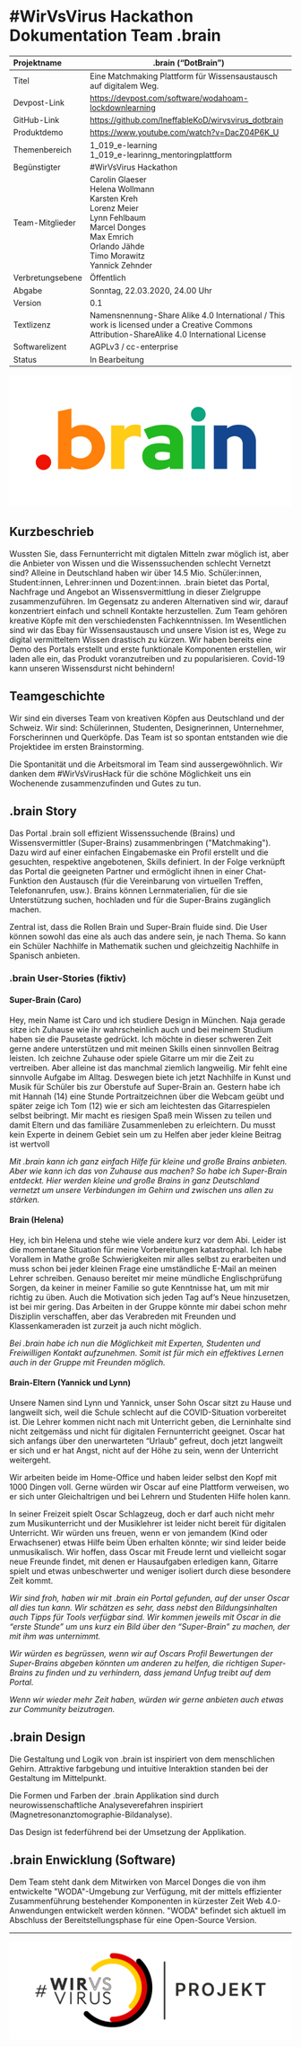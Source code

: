 

# #WirVsVirus Hackathon Dokumentation Team .brain

| Projektname      | .brain (“DotBrain”)                                          |
| :--------------- | ------------------------------------------------------------ |
| Titel            | Eine Matchmaking Plattform für Wissensaustausch auf digitalem Weg. |
| Devpost-Link     | https://devpost.com/software/wodahoam-lockdownlearning       |
| GitHub-Link      | https://github.com/IneffableKoD/wirvsvirus_dotbrain          |
| Produktdemo      | https://www.youtube.com/watch?v=DacZ04P6K_U                  |
| Themenbereich    | 1_019_e-learning<br />1_019_e-learinng_mentoringplattform    |
| Begünstigter     | #WirVsVirus Hackathon                                        |
| Team-Mitglieder  | Carolin Glaeser<br />Helena Wollmann<br />Karsten Kreh<br />Lorenz Meier<br />Lynn Fehlbaum<br />Marcel Donges<br />Max Emrich<br />Orlando Jähde<br />Timo Morawitz<br />Yannick Zehnder |
| Verbretungsebene | Öffentlich                                                   |
| Abgabe           | Sonntag, 22.03.2020, 24.00 Uhr                               |
| Version          | 0.1                                                          |
| Textlizenz       | Namensnennung-Share Alike 4.0 International / This work is licensed under a Creative Commons Attribution-ShareAlike 4.0 International License |
| Softwarelizent   | AGPLv3 / cc-enterprise                                       |
| Status           | In Bearbeitung                                               |

![Logo_Dotbrain](pictures/200322_brain_Logo.jpg)

## Kurzbeschrieb

Wussten Sie, dass Fernunterricht mit digtalen Mitteln zwar möglich ist, aber die Anbieter von Wissen und die Wissenssuchenden schlecht Vernetzt sind? Alleine in Deutschland haben wir über 14.5 Mio. Schüler:innen, Student:innen, Lehrer:innen und Dozent:innen. .brain bietet das Portal, Nachfrage und Angebot an Wissensvermittlung in dieser Zielgruppe zusammenzuführen. Im Gegensatz zu anderen Alternativen sind wir, darauf konzentriert einfach und schnell Kontakte herzustellen. Zum Team gehören kreative Köpfe mit den verschiedensten Fachkenntnissen. Im Wesentlichen sind wir das Ebay für Wissensaustausch und unsere Vision ist es, Wege zu digital vermitteltem Wissen drastisch zu kürzen. Wir haben bereits eine Demo des Portals erstellt und erste funktionale Komponenten erstellen, wir laden alle ein, das Produkt voranzutreiben und zu popularisieren. Covid-19 kann unseren Wissensdurst nicht behindern! 

## Teamgeschichte

Wir sind ein diverses Team von kreativen Köpfen aus Deutschland und der Schweiz. Wir sind: Schülerinnen, Studenten, Designerinnen, Unternehmer, Forscherinnen und Querköpfe. Das Team ist so spontan entstanden wie die Projektidee im ersten Brainstorming. 

Die Spontanität und die Arbeitsmoral im Team sind aussergewöhnlich. Wir danken dem #WirVsVirusHack für die schöne Möglichkeit uns ein Wochenende zusammenzufinden und Gutes zu tun. 

## .brain Story

Das Portal .brain soll effizient Wissenssuchende (Brains) und Wissensvermittler (Super-Brains) zusammenbringen ("Matchmaking"). Dazu wird auf einer einfachen Eingabemaske ein Profil erstellt und die gesuchten, respektive angebotenen, Skills definiert. In der Folge verknüpft das Portal die geeigneten Partner und ermöglicht ihnen in einer Chat-Funktion den Austausch (für die Vereinbarung von virtuellen Treffen, Telefonanrufen, usw.). Brains können Lernmaterialien, für die sie Unterstützung suchen, hochladen und für die Super-Brains zugänglich machen. 

Zentral ist, dass die Rollen Brain und Super-Brain fluide sind. Die User können sowohl das eine als auch das andere sein, je nach Thema. So kann ein Schüler Nachhilfe in Mathematik suchen und gleichzeitig Nachhilfe in Spanisch anbieten. 

### .brain User-Stories (fiktiv)

#### Super-Brain (Caro)

Hey, mein Name ist Caro und ich studiere Design in München. Naja gerade sitze ich Zuhause wie ihr wahrscheinlich auch und bei meinem Studium haben sie die Pausetaste gedrückt. Ich möchte in dieser schweren Zeit gerne andere unterstützen und mit meinen Skills einen sinnvollen Beitrag leisten. Ich zeichne Zuhause oder spiele Gitarre um mir die Zeit zu vertreiben. Aber alleine ist das manchmal ziemlich langweilig. Mir fehlt eine sinnvolle Aufgabe im Alltag. Deswegen biete ich jetzt Nachhilfe in Kunst und Musik für Schüler bis zur Oberstufe auf Super-Brain an. Gestern habe ich mit Hannah (14) eine Stunde Portraitzeichnen über die Webcam geübt und später zeige ich Tom (12) wie er sich am leichtesten das Gitarrespielen selbst beibringt. Mir macht es riesigen Spaß mein Wissen zu teilen und damit Eltern und das familiäre Zusammenleben zu erleichtern. Du musst kein Experte in deinem Gebiet sein um zu Helfen aber jeder kleine Beitrag ist wertvoll

*Mit .brain kann ich ganz einfach Hilfe für kleine und große Brains anbieten.* *Aber wie kann ich das von Zuhause aus machen?* *So habe ich Super-Brain entdeckt. Hier werden kleine und große Brains in ganz Deutschland vernetzt um unsere Verbindungen im Gehirn und zwischen uns allen zu stärken.* 

#### Brain (Helena)

Hey, ich bin Helena und stehe wie viele andere kurz vor dem Abi. Leider ist die momentane Situation für meine Vorbereitungen katastrophal. Ich habe Vorallem in Mathe große Schwierigkeiten mir alles selbst zu erarbeiten und muss schon bei jeder kleinen Frage eine umständliche E-Mail an meinen Lehrer schreiben. Genauso bereitet mir meine mündliche Englischprüfung Sorgen, da keiner in meiner Familie so gute Kenntnisse hat, um mit mir richtig zu üben. Auch die Motivation sich jeden Tag auf‘s Neue hinzusetzen, ist bei mir gering. Das Arbeiten in der Gruppe könnte mir dabei schon mehr Disziplin verschaffen, aber das Verabreden mit Freunden und Klassenkameraden ist zurzeit ja auch nicht möglich. 

*Bei .brain habe ich nun die Möglichkeit mit Experten, Studenten und Freiwilligen Kontakt aufzunehmen. Somit ist für mich ein effektives Lernen auch in der Gruppe mit Freunden möglich.*

#### Brain-Eltern (Yannick und Lynn)

Unsere Namen sind Lynn und Yannick, unser Sohn Oscar sitzt zu Hause und langweilt sich, weil die Schule schlecht auf die COVID-Situation vorbereitet ist. Die Lehrer kommen nicht nach mit Unterricht geben, die Lerninhalte sind nicht zeitgemäss und nicht für digitalen Fernunterricht geeignet. Oscar hat sich anfangs über den unerwarteten “Urlaub” gefreut, doch jetzt langweilt er sich und er hat Angst, nicht auf der Höhe zu sein, wenn der Unterricht weitergeht.

Wir arbeiten beide im Home-Office und haben leider selbst den Kopf mit 1000 Dingen voll. Gerne würden wir Oscar auf eine Plattform verweisen, wo er sich unter Gleichaltrigen und bei Lehrern und Studenten Hilfe holen kann. 

In seiner Freizeit spielt Oscar Schlagzeug, doch er darf auch nicht mehr zum Musikunterricht und der Musiklehrer ist leider nicht bereit für digitalen Unterricht. Wir würden uns freuen, wenn er von jemandem (Kind oder Erwachsener) etwas Hilfe beim Üben erhalten könnte; wir sind leider beide unmusikalisch. Wir hoffen, dass Oscar mit Freude lernt und vielleicht sogar neue Freunde findet, mit denen er Hausaufgaben erledigen kann, Gitarre spielt und etwas unbeschwerter und weniger isoliert durch diese besondere Zeit kommt. 

*Wir sind froh, haben wir mit .brain ein Portal gefunden, auf der unser Oscar all dies tun kann. Wir schätzen es sehr, dass nebst den Bildungsinhalten auch Tipps für Tools verfügbar sind. Wir kommen jeweils mit Oscar in die “erste Stunde” um uns kurz ein Bild über den “Super-Brain” zu machen, der mit ihm was unternimmt.* 

*Wir würden es begrüssen, wenn wir auf Oscars Profil Bewertungen der Super-Brains abgeben könnten um anderen zu helfen, die richtigen Super-Brains zu finden und zu verhindern, dass jemand Unfug treibt auf dem Portal.* 

*Wenn wir wieder mehr Zeit haben, würden wir gerne anbieten auch etwas zur Community beizutragen.*

## .brain Design

Die Gestaltung und Logik von .brain ist inspiriert von dem menschlichen Gehirn. Attraktive farbgebung und intuitive Interaktion standen bei der Gestaltung im Mittelpunkt. 

Die Formen und Farben der .brain Applikation sind durch neurowissenschaftliche Analyseverefahren inspiriert (Magnetresonanztomographie-Bildanalyse).

Das Design ist federführend bei der Umsetzung der Applikation.

## .brain Enwicklung (Software)

Dem Team steht dank dem Mitwirken von Marcel Donges die von ihm entwickelte "WODA"-Umgebung zur Verfügung, mit der mittels effizienter Zusammenführung bestehender Komponenten in kürzester Zeit Web 4.0-Anwendungen entwickelt werden können. "WODA" befindet sich aktuell im Abschluss der Bereitstellungsphase für eine Open-Source Version. 

------

![Logo_Projekt_02.png](pictures/Logo_Projekt_02.png)
